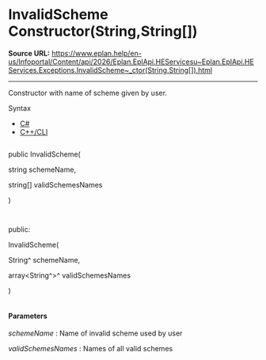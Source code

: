 # InvalidScheme Constructor(String,String[])

**Source URL:** https://www.eplan.help/en-us/Infoportal/Content/api/2026/Eplan.EplApi.HEServicesu~Eplan.EplApi.HEServices.Exceptions.InvalidScheme~_ctor(String,String[]).html

---

Constructor with name of scheme given by user.

Syntax

- [C#](#i-syntax-CS)
- [C++/CLI](#i-syntax-CPP2005)

```
```
public InvalidScheme( 

   string schemeName,

   string[] validSchemesNames

)
```
```

```
```
public:

InvalidScheme( 

   String^ schemeName,

   array<String^>^ validSchemesNames

)
```
```

#### Parameters

*schemeName*
:   Name of invalid scheme used by user

*validSchemesNames*
:   Names of all valid schemes
